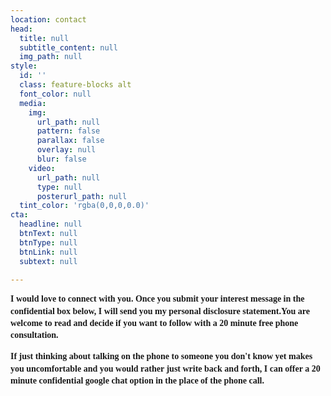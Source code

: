 ```yaml
---
location: contact
head:
  title: null
  subtitle_content: null
  img_path: null
style:
  id: ''
  class: feature-blocks alt
  font_color: null
  media:
    img:
      url_path: null
      pattern: false
      parallax: false
      overlay: null
      blur: false
    video:
      url_path: null
      type: null
      posterurl_path: null
  tint_color: 'rgba(0,0,0,0.0)'
cta:
  headline: null
  btnText: null
  btnType: null
  btnLink: null
  subtext: null

---
```

<div class="d-flex align-items-center justify-content-around row">
<div class="col-sm-10 col-md-8 col-lg-6">
<p dir="ltr" style="line-height: 1.38; margin-top: 0pt; margin-bottom: 0pt;"><strong><span style="font-size: 10.5pt; font-family: Verdana; background-color: transparent; font-variant-numeric: normal; font-variant-east-asian: normal; vertical-align: baseline; white-space: pre-wrap;">I would love to connect with you. Once you submit your interest message in the confidential box below, I will send you my personal disclosure statement.You are welcome to read and decide if you want to follow with a 20 minute free phone consultation.&nbsp;</span></strong></p>
<p dir="ltr" style="line-height: 1.38; margin-top: 11pt; margin-bottom: 11pt;"><strong><span style="font-size: 10.5pt; font-family: Verdana; background-color: transparent; font-variant-numeric: normal; font-variant-east-asian: normal; vertical-align: baseline; white-space: pre-wrap;">If just thinking about talking on the phone to someone you don't know yet makes you uncomfortable and you would rather just write back and forth, I can offer a 20 minute confidential google chat option in the place of the phone call.&nbsp;</span></strong></p>
<p dir="ltr" style="line-height: 1.38; margin-top: 0pt; margin-bottom: 0pt;">&nbsp;</p>
<p>&nbsp;</p>
</div>
</div>
